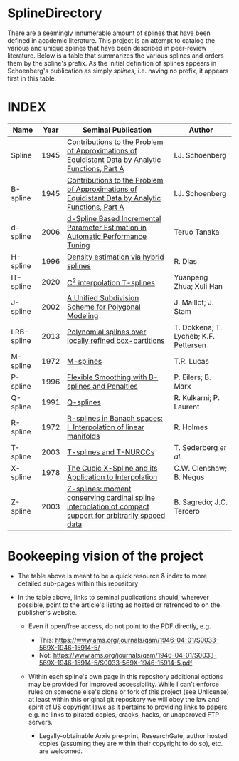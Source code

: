 # SplineDirectory

There are a seemingly innumerable amount of splines that have been defined in academic literature.  This project is an attempt to catalog the various and unique splines that have been described in peer-review literature.  Below is a table that summarizes the various splines and orders them by the spline's prefix.  As the initial definition of splines appears in Schoenberg's publication as simply *splines*, i.e. having no prefix, it appears first in this table.


# INDEX

| Name   | Year | Seminal Publication | Author |
|--------|------|---------------------|--------|
| Spline | 1945 | [Contributions to the Problem of Approximations of Equidistant Data by Analytic Functions, Part A](https://www.ams.org/journals/qam/1946-04-01/S0033-569X-1946-15914-5/) | I.J. Schoenberg |
| B-spline | 1945 | [Contributions to the Problem of Approximations of Equidistant Data by Analytic Functions, Part A](https://www.ams.org/journals/qam/1946-04-01/S0033-569X-1946-15914-5/) | I.J. Schoenberg |
| d-spline | 2006 | [d-Spline Based Incremental Parameter Estimation in Automatic Performance Tuning](https://link.springer.com/chapter/10.1007/978-3-540-75755-9_116) | Teruo Tanaka |
| H-spline | 1996 | [Density estimation via hybrid splines](https://doi.org/10.1080/00949659808811893) | R. Dias |
| IT-spline | 2020 | [C<sup>2</sup> interpolation T-splines](https://www.sciencedirect.com/science/article/pii/S0045782520300165) | Yuanpeng Zhua; Xuli Han |
| J-spline | 2002 | [A Unified Subdivision Scheme for Polygonal Modeling](https://doi.org/10.1111/1467-8659.00540)| J. Maillot;  J. Stam |
| LRB-spline | 2013 | [Polynomial splines over locally refined box-partitions](https://doi.org/10.1016/j.cagd.2012.12.005) |T. Dokkena; T. Lycheb; K.F. Pettersen|
| M-spline | 1972 | [M-splines](https://www.sciencedirect.com/science/article/pii/0021904572900263) | T.R. Lucas |
| P-spline | 1996 | [Flexible Smoothing with B-splines and Penalties](https://www.jstor.org/stable/2246049) | P. Eilers; B. Marx |
| Q-spline | 1991 | [Q-splines](https://link.springer.com/article/10.1007/BF02145582) | R. Kulkarni; P. Laurent |
| R-spline | 1972 | [R-splines in Banach spaces: I. Interpolation of linear manifolds](https://doi.org/10.1016/0022-247X(72)90003-0) | R. Holmes |
| T-spline | 2003 | [T-splines and T-NURCCs](https://dl.acm.org/doi/10.1145/882262.882295) | T. Sederberg *et al.* |
| X-spline | 1978 | [The Cubic X-Spline and its Application to Interpolation](https://doi.org/10.1093/imamat/22.1.109) | C.W. Clenshaw; B. Negus |
| Z-spline | 2003 | [Z-splines: moment conserving cardinal spline interpolation of compact support for arbitrarily spaced data](https://doi.org/10.3929/ethz-a-004605396) | B. Sagredo; J.C. Tercero |


# Bookeeping vision of the project
- The table above is meant to be a quick resource & index to more detailed sub-pages within this repository

- In the table above, links to seminal publications should, wherever possible, point to the article's listing as hosted or refrenced to on the publisher's website.
  - Even if open/free access, do not point to the PDF directly, e.g.
    - This: https://www.ams.org/journals/qam/1946-04-01/S0033-569X-1946-15914-5/
    - Not:  https://www.ams.org/journals/qam/1946-04-01/S0033-569X-1946-15914-5/S0033-569X-1946-15914-5.pdf 

  - Within each spline's own page in this repository additional options may be provided for improved accessibility.  While I can't enforce rules on someone else's clone or fork of this project (see Unlicense) at least within this original git repository we will obey the law and spirit of US copyright laws as it pertains to providing links to papers, e.g. no links to pirated copies, cracks, hacks, or unapproved FTP servers.
    - Legally-obtainable Arxiv pre-print, ResearchGate, author hosted copies (assuming they are within their copyright to do so), etc. are welcomed.

